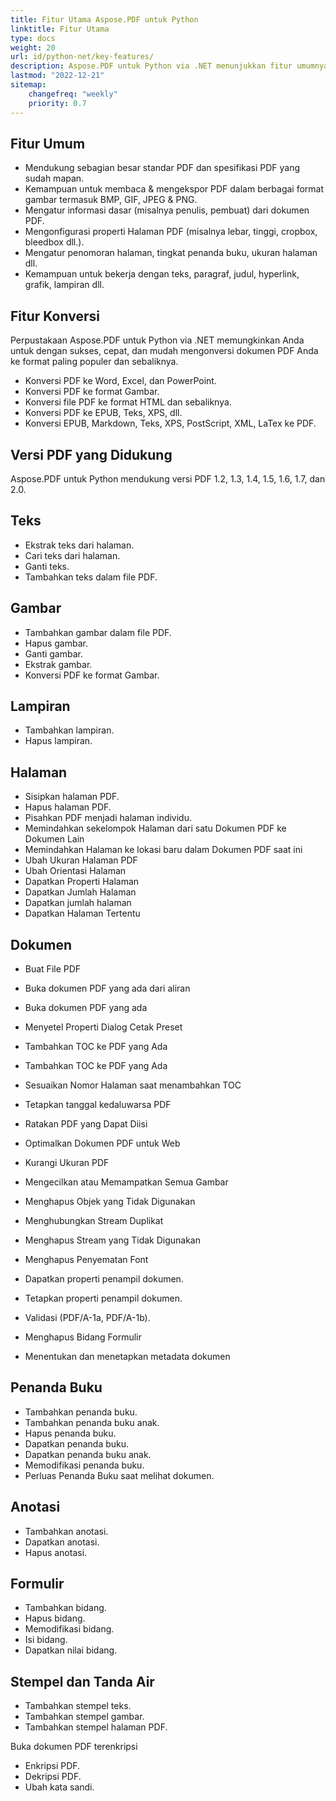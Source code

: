```yaml
---
title: Fitur Utama Aspose.PDF untuk Python
linktitle: Fitur Utama
type: docs
weight: 20
url: id/python-net/key-features/
description: Aspose.PDF untuk Python via .NET menunjukkan fitur umumnya. Ini menunjukkan versi PDF yang didukung, dan semua manipulasi yang dapat kita lakukan dengan PDF.
lastmod: "2022-12-21"
sitemap:
    changefreq: "weekly"
    priority: 0.7
---
```


## Fitur Umum

- Mendukung sebagian besar standar PDF dan spesifikasi PDF yang sudah mapan.
- Kemampuan untuk membaca & mengekspor PDF dalam berbagai format gambar termasuk BMP, GIF, JPEG & PNG.
- Mengatur informasi dasar (misalnya penulis, pembuat) dari dokumen PDF.
- Mengonfigurasi properti Halaman PDF (misalnya lebar, tinggi, cropbox, bleedbox dll.).
- Mengatur penomoran halaman, tingkat penanda buku, ukuran halaman dll.
- Kemampuan untuk bekerja dengan teks, paragraf, judul, hyperlink, grafik, lampiran dll.

## Fitur Konversi

Perpustakaan Aspose.PDF untuk Python via .NET memungkinkan Anda untuk dengan sukses, cepat, dan mudah mengonversi dokumen PDF Anda ke format paling populer dan sebaliknya.

- Konversi PDF ke Word, Excel, dan PowerPoint.
- Konversi PDF ke format Gambar.
- Konversi file PDF ke format HTML dan sebaliknya.
- Konversi PDF ke EPUB, Teks, XPS, dll.
- Konversi EPUB, Markdown, Teks, XPS, PostScript, XML, LaTex ke PDF.

## Versi PDF yang Didukung

Aspose.PDF untuk Python mendukung versi PDF 1.2, 1.3, 1.4, 1.5, 1.6, 1.7, dan 2.0.

## Teks

- Ekstrak teks dari halaman.
- Cari teks dari halaman.
- Ganti teks.
- Tambahkan teks dalam file PDF.

## Gambar

- Tambahkan gambar dalam file PDF.
- Hapus gambar.
- Ganti gambar.
- Ekstrak gambar.
- Konversi PDF ke format Gambar.

## Lampiran

- Tambahkan lampiran.
- Hapus lampiran.

## Halaman

- Sisipkan halaman PDF.
- Hapus halaman PDF.
- Pisahkan PDF menjadi halaman individu.
- Memindahkan sekelompok Halaman dari satu Dokumen PDF ke Dokumen Lain
- Memindahkan Halaman ke lokasi baru dalam Dokumen PDF saat ini
- Ubah Ukuran Halaman PDF
- Ubah Orientasi Halaman
- Dapatkan Properti Halaman
- Dapatkan Jumlah Halaman
- Dapatkan jumlah halaman
- Dapatkan Halaman Tertentu

## Dokumen

- Buat File PDF
- Buka dokumen PDF yang ada dari aliran
- Buka dokumen PDF yang ada

- Menyetel Properti Dialog Cetak Preset
- Tambahkan TOC ke PDF yang Ada
- Tambahkan TOC ke PDF yang Ada
- Sesuaikan Nomor Halaman saat menambahkan TOC
- Tetapkan tanggal kedaluwarsa PDF
- Ratakan PDF yang Dapat Diisi
- Optimalkan Dokumen PDF untuk Web
- Kurangi Ukuran PDF
- Mengecilkan atau Memampatkan Semua Gambar
- Menghapus Objek yang Tidak Digunakan
- Menghubungkan Stream Duplikat
- Menghapus Stream yang Tidak Digunakan
- Menghapus Penyematan Font
- Dapatkan properti penampil dokumen.
- Tetapkan properti penampil dokumen.
- Validasi (PDF/A-1a, PDF/A-1b).
- Menghapus Bidang Formulir
- Menentukan dan menetapkan metadata dokumen

## Penanda Buku

- Tambahkan penanda buku.
- Tambahkan penanda buku anak.
- Hapus penanda buku.
- Dapatkan penanda buku.
- Dapatkan penanda buku anak.
- Memodifikasi penanda buku.
- Perluas Penanda Buku saat melihat dokumen.

## Anotasi

- Tambahkan anotasi.
- Dapatkan anotasi.
- Hapus anotasi.

## Formulir

- Tambahkan bidang.
- Hapus bidang.
- Memodifikasi bidang.
- Isi bidang.
- Dapatkan nilai bidang.

## Stempel dan Tanda Air

- Tambahkan stempel teks.
- Tambahkan stempel gambar.
- Tambahkan stempel halaman PDF.




































































































































































































































































































































































































































































































































































































































































































































































































































































































































































































































































Buka dokumen PDF terenkripsi
- Enkripsi PDF.
- Dekripsi PDF.
- Ubah kata sandi.